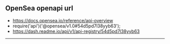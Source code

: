 ## OpenSea openapi url
- https://docs.opensea.io/reference/api-overview
- require('api')('@opensea/v1.0#54d5pd7l38yyb63');
- https://dash.readme.io/api/v1/api-registry/54d5pd7l38yyb63

---
